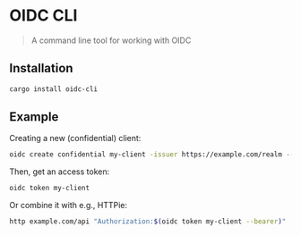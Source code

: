 # OIDC CLI

> A command line tool for working with OIDC

## Installation

```bash
cargo install oidc-cli
```

## Example

Creating a new (confidential) client:

```bash
oidc create confidential my-client -issuer https://example.com/realm --client-id foo --client-secret bar
```

Then, get an access token:

```bash
oidc token my-client
```

Or combine it with e.g., HTTPie:

```bash
http example.com/api "Authorization:$(oidc token my-client --bearer)"
```
